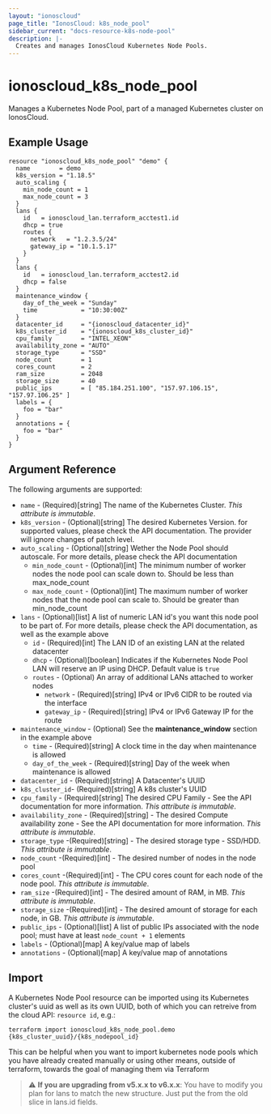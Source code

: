 ```yaml
---
layout: "ionoscloud"
page_title: "IonosCloud: k8s_node_pool"
sidebar_current: "docs-resource-k8s-node-pool"
description: |-
  Creates and manages IonosCloud Kubernetes Node Pools.
---
```


# ionoscloud_k8s_node_pool

Manages a Kubernetes Node Pool, part of a managed Kubernetes cluster on IonosCloud.

## Example Usage

```hcl
resource "ionoscloud_k8s_node_pool" "demo" {
  name        = demo
  k8s_version = "1.18.5"
  auto_scaling {
    min_node_count = 1
    max_node_count = 3
  }
  lans {
    id   = ionoscloud_lan.terraform_acctest1.id
    dhcp = true
    routes {
      network   = "1.2.3.5/24"
      gateway_ip = "10.1.5.17"
    } 
  }
  lans {
    id   = ionoscloud_lan.terraform_acctest2.id
    dhcp = false
  }
  maintenance_window {
    day_of_the_week = "Sunday"
    time            = "10:30:00Z"
  }
  datacenter_id     = "{ionoscloud_datacenter_id}"
  k8s_cluster_id    = "{ionoscloud_k8s_cluster_id}"
  cpu_family        = "INTEL_XEON"
  availability_zone = "AUTO"
  storage_type      = "SSD"
  node_count        = 1
  cores_count       = 2
  ram_size          = 2048
  storage_size      = 40
  public_ips        = [ "85.184.251.100", "157.97.106.15", "157.97.106.25" ]
  labels = {
    foo = "bar"
  }
  annotations = {
    foo = "bar"
  }
}

```

## Argument Reference

The following arguments are supported:

- `name` - (Required)[string] The name of the Kubernetes Cluster. *This attribute is immutable*.
- `k8s_version` - (Optional)[string] The desired Kubernetes Version. for supported values, please check the API documentation. The provider will ignore changes of patch level.
- `auto_scaling` - (Optional)[string] Wether the Node Pool should autoscale. For more details, please check the API documentation
  - `min_node_count` - (Optional)[int] The minimum number of worker nodes the node pool can scale down to. Should be less than max_node_count
  - `max_node_count` - (Optional)[int] The maximum number of worker nodes that the node pool can scale to. Should be greater than min_node_count
- `lans` - (Optional)[list] A list of numeric LAN id's you want this node pool to be part of. For more details, please check the API documentation, as well as the example above
  - `id` - (Required)[int] The LAN ID of an existing LAN at the related datacenter
  - `dhcp` - (Optional)[boolean] Indicates if the Kubernetes Node Pool LAN will reserve an IP using DHCP. Default value is `true`
  - `routes` - (Optional) An array of additional LANs attached to worker nodes
    - `network` - (Required)[string] IPv4 or IPv6 CIDR to be routed via the interface
    - `gateway_ip` - (Required)[string] IPv4 or IPv6 Gateway IP for the route
- `maintenance_window` - (Optional) See the **maintenance_window** section in the example above
  - `time` - (Required)[string] A clock time in the day when maintenance is allowed
  - `day_of_the_week` - (Required)[string] Day of the week when maintenance is allowed
- `datacenter_id` - (Required)[string] A Datacenter's UUID
- `k8s_cluster_id`- (Required)[string] A k8s cluster's UUID
- `cpu_family` - (Required)[string] The desired CPU Family - See the API documentation for more information. *This attribute is immutable*.
- `availability_zone` - (Required)[string] - The desired Compute availability zone - See the API documentation for more information. *This attribute is immutable*.
- `storage_type` -(Required)[string] - The desired storage type - SSD/HDD. *This attribute is immutable*.
- `node_count` -(Required)[int] - The desired number of nodes in the node pool
- `cores_count` -(Required)[int] - The CPU cores count for each node of the node pool. *This attribute is immutable*.
- `ram_size` -(Required)[int] - The desired amount of RAM, in MB. *This attribute is immutable*.
- `storage_size` -(Required)[int] - The desired amount of storage for each node, in GB. *This attribute is immutable*.
- `public_ips` - (Optional)[list] A list of public IPs associated with the node pool; must have at least `node_count + 1` elements  
- `labels` - (Optional)[map] A key/value map of labels
- `annotations` - (Optional)[map] A key/value map of annotations

## Import

A Kubernetes Node Pool resource can be imported using its Kubernetes cluster's uuid as well as its own UUID, both of which you can retreive from the cloud API: `resource id`, e.g.:

```shell
terraform import ionoscloud_k8s_node_pool.demo {k8s_cluster_uuid}/{k8s_nodepool_id}
```

This can be helpful when you want to import kubernetes node pools which you have already created manually or using other means, outside of terraform, towards the goal of managing them via Terraform

> :warning: **If you are upgrading from v5.x.x to v6.x.x**: You have to modify you plan for lans to match the new structure. Just put the from the old slice in lans.id fields.
